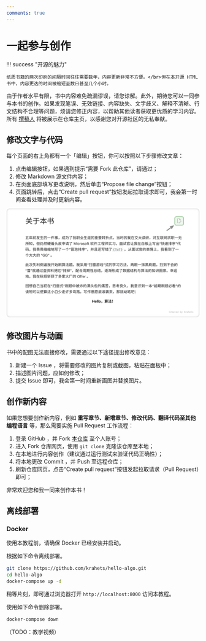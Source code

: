 ```yaml
---
comments: true
---
```


# 一起参与创作

!!! success "开源的魅力"

    纸质书籍的两次印刷的间隔时间往往需要数年，内容更新非常不方便。</br>但在本开源 HTML 书中，内容更迭的时间被缩短至数日甚至几个小时。

由于作者水平有限，书中内容难免疏漏谬误，请您谅解。此外，期待您可以一同参与本书的创作。如果发现笔误、无效链接、内容缺失、文字歧义、解释不清晰、行文结构不合理等问题，烦请您修正内容，以帮助其他读者获取更优质的学习内容。所有 [撰稿人](https://github.com/krahets/hello-algo/graphs/contributors) 将被展示在仓库主页，以感谢您对开源社区的无私奉献。

## 修改文字与代码

每个页面的右上角都有一个「编辑」按钮，你可以按照以下步骤修改文章：

1. 点击编辑按钮，如果遇到提示“需要 Fork 此仓库”，请通过；
2. 修改 Markdown 源文件内容；
3. 在页面底部填写更改说明，然后单击“Propose file change”按钮；
4. 页面跳转后，点击“Create pull request”按钮发起拉取请求即可，我会第一时间查看处理并及时更新内容。

![edit_markdown](contribution.assets/edit_markdown.png)

## 修改图片与动画

书中的配图无法直接修改，需要通过以下途径提出修改意见：

1. 新建一个 Issue ，将需要修改的图片复制或截图，粘贴在面板中；
2. 描述图片问题，应如何修改；
3. 提交 Issue 即可，我会第一时间重新画图并替换图片。

## 创作新内容

如果您想要创作新内容，例如 **重写章节、新增章节、修改代码、翻译代码至其他编程语言** 等，那么需要实施 Pull Request 工作流程：

1. 登录 GitHub ，并 Fork [本仓库](https://github.com/krahets/hello-algo) 至个人账号；
2. 进入 Fork 仓库网页，使用 `git clone` 克隆该仓库至本地；
3. 在本地进行内容创作（建议通过运行测试来验证代码正确性）；
4. 将本地更改 Commit ，并 Push 至远程仓库；
5. 刷新仓库网页，点击“Create pull request”按钮发起拉取请求（Pull Request）即可；

非常欢迎您和我一同来创作本书！

## 离线部署

### Docker

使用本教程前，请确保 Docker 已经安装并启动。

根据如下命令离线部署。

```bash
git clone https://github.com/krahets/hello-algo.git
cd hello-algo
docker-compose up -d
```

稍等片刻，即可通过浏览器打开 `http://localhost:8000` 访问本教程。

使用如下命令删除部署。

```bash
docker-compose down
```

（TODO：教学视频）
